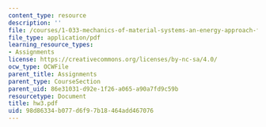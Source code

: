 ```yaml
---
content_type: resource
description: ''
file: /courses/1-033-mechanics-of-material-systems-an-energy-approach-fall-2003/98d86334b077d6f97b18464add467076_hw3.pdf
file_type: application/pdf
learning_resource_types:
- Assignments
license: https://creativecommons.org/licenses/by-nc-sa/4.0/
ocw_type: OCWFile
parent_title: Assignments
parent_type: CourseSection
parent_uid: 86e31031-d92e-1f26-a065-a90a7fd9c59b
resourcetype: Document
title: hw3.pdf
uid: 98d86334-b077-d6f9-7b18-464add467076
---
```

